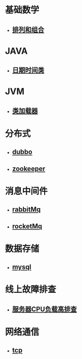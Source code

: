 

# 基础数学

- ## [排列和组合](https://github.com/MrGodHe/doc/blob/master/%E6%95%B0%E5%AD%A6%E5%9F%BA%E7%A1%80/%E6%8E%92%E5%88%97%E5%92%8C%E7%BB%84%E5%90%88.md)

# JAVA

- ## [日期时间类](https://github.com/MrGodHe/doc/blob/master/JAVA/%E6%97%A5%E6%9C%9F%E6%97%B6%E9%97%B4%E7%B1%BB.md)

# JVM

- ## [类加载器](https://github.com/MrGodHe/doc/blob/master/JVM/%E7%B1%BB%E5%8A%A0%E8%BD%BD%E5%99%A8.md)

# 分布式

- ## [dubbo](https://github.com/MrGodHe/doc/blob/master/%E5%88%86%E5%B8%83%E5%BC%8F/dubbo.md)

- ## [zookeeper](https://github.com/MrGodHe/doc/blob/master/%E5%88%86%E5%B8%83%E5%BC%8F/zookeeper.md)

# 消息中间件

- ## [rabbitMq](https://github.com/MrGodHe/doc/blob/master/%E6%B6%88%E6%81%AF%E4%B8%AD%E9%97%B4%E4%BB%B6/rabbitMq.md)

- ## [rocketMq](https://github.com/MrGodHe/doc/blob/master/%E6%B6%88%E6%81%AF%E4%B8%AD%E9%97%B4%E4%BB%B6/rocketMq.md)

# 数据存储

- ## [mysql](https://github.com/MrGodHe/doc/blob/master/%E6%95%B0%E6%8D%AE%E5%AD%98%E5%82%A8/mysql.md)

# 线上故障排查

- ## [服务器CPU负载高排查](https://github.com/MrGodHe/doc/blob/master/%E7%BA%BF%E4%B8%8A%E6%95%85%E9%9A%9C%E6%8E%92%E6%9F%A5/%E6%9C%8D%E5%8A%A1%E5%99%A8CPU%E8%B4%9F%E8%BD%BD%E9%AB%98%E6%8E%92%E6%9F%A5.md)

# 网络通信

- ## [tcp](https://github.com/MrGodHe/doc/blob/master/%E7%BD%91%E7%BB%9C%E9%80%9A%E4%BF%A1/tcp.md)

